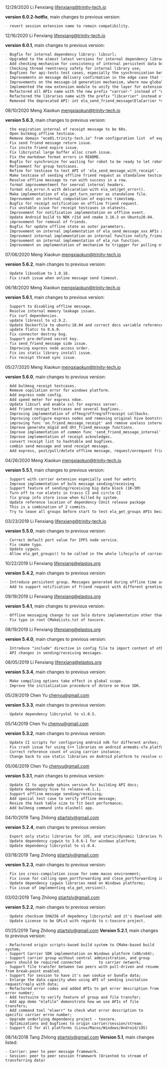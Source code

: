 12/29/2020 Li Fenxiang lifenxiang@trinity-tech.io

**version 6.0.2-hotfix**, main changes to previous version:

```markdown
- revert session extension name to remain compatibility.
```

12/16/2020 Li Fenxiang lifenxiang@trinity-tech.io

**version 6.0.1**, main changes to previous version:

```markdown
- Bugfix for internal dependency library: libcurl;
- Upgraded to the almost latest versions for internal dependency libraries:  libcrystal/pjsip/toxcore;
- Add checking mechanism for consistency of internal persistent data before creating carrier instance;
- Checking thread reentrancy safety for internal library use;
- Bugfixes for api-tests test cases, especially the synchronization between tests and test-robot;
- Improvements on message delivery confirmation in the edge case that friends become offline or were removed.
- Improvements on the message-id generation mechanism, where now globally managed the message-id for all online and offline messages both;
- Implemented the new extension module to unify the layer for extension modules, such as session, file-transfer, and WebRTC wrapper;
- Refactored all APIs name with the new prefix "carrier-" instead of "ela-" to make it more official as Carrier service, but still keep the original APIs as deprecated APIs for original use;
- Refactored the libraries name with the prefix "libcarrier" instead of "libela-*;
- Removed the deprecated API: int ela_send_friend_message(ElaCarrier *carrier, const char *to,     constvoid *message, size_t len, bool *offline);
```

08/10/2020 Meng Xiaokun mengxiaokun@trinity-tech.io

**version 5.6.3**, main changes to previous version:

```markdown
- the expiration internal of receipt message to be 60s.
- Open bulkmsg offline testcase.
- Remove domain "ece01.trinity-tech.io" from configuration list  of express servers.
- Fix send friend message return issue.
- fix invite friend expire issue.
- Fix libcrystal large buffer alloc crash issue.
- Fix the markdown format errors in README.
- Bugfix for synchronize for waiting for robot to be ready to let robot accept offline friend request.
- Refinement for group testcases.
- Refine for testcase to test API of 'ela_send_message_with_receipt'.
- Make testcase of sending offline friend request as standalone testcase.
- Resolve offline message to run with success in a row.
- format improvementment for seerval internal headers.
- format ela_error.h with delcaration with ela_set/get_error().
- Make implementation of ela_get_turn_server as standalone file.
- Improvement on internal computation of expires timestamp.
- Bugfix for receipt notification on offline friend request.
- Fix unstable issue for receipt testcases in elatests.
- Improvement for notification implementation on offline event.
- Update Android build to NDK r21d and cmake 3.16.3 on Ubuntu20.04.
- improvement for removal of friends.
- Bugfix for update offline state as outer parameters.
- Improvement on internal implementation of ela_send_message_xxx APIs and a bugfix for friend notification.
- Improvment internal implementation on internal function notify_friends.
- Improvement on internal implementation of ela_run function.
- Improvement on implementation of mechanism to triggger for pulling offline messages.
```

07/06/2020 Meng Xiaokun mengxiaokun@trinity-tech.io

**version 5.6.2**, main changes to previous version:

```markdown
- Update libsodium to 1.0.18.
- Fix crash issue when online message send timeout.
```

06/18/2020 Meng Xiaokun mengxiaokun@trinity-tech.io

**version 5.6.1**, main changes to previous version:

```markdown
- Support to disabling offline message.
- Resolve internal memory leakage issues.
- Fix curl dependencies.
- update libressl to v2.9.2.
- Update Dockerfile to ubuntu:18.04 and correct docs variable reference.
- update flatcc to 0.6.0.
- Fix connector destroy bug.
- Support pre-defined secret key.
- fix send_friend_message side issue.
- Improving express node access order.
- Fix ios static library install issue.
- Fix receipt thread sync issue.
```


05/27/2020 Meng Xiaokun mengxiaokun@trinity-tech.io

**version 5.6.0**, main changes to previous version:

```markdown
- Add bulkmsg receipt testcases.
- Remove copilation error for windows platform.
- Add express node config.
- Add speed meter for express ndoe.
- Update libcurl and enable ssl for express server.
- Add friend receipt testcases and several bugfixes..
- Improving implementation of offmsg/offreq/offreceipt callbacks.
- Improving configure express nodes and removing original hive bootstrap configuration.
- improving func 'on_friend_message_receipt' and remove useless internal functions.
- Improve generate_msgid and dht_friend_message functions.
- Improve implementation of common func 'send_friend_message_internal' and internal called functions.
- Improve implementation of receipt acknoledges.
- convert receipt list to hashtable and bugfixes.
- combin send message and send receipt message.
- Add express, post/pull/delete offline message, request/onrequest friend.
```


04/26/2020 Meng Xiaokun mengxiaokun@trinity-tech.io

**version 5.5.1**, main changes to previous version:

```markdown
- Support with carrier extension especially used for webrtc
- Improve implementation of bulk message sending/receiving
- Support feature of sending/receiving big data block (1K~5M)
- Turn off to run elatets in travis CI and circle CI
- fix group info store issue when killed by system.
- Update reference location of dependency CUnit release package
- This is a combination of 2 commits.
- Try to leave all groups before start to test ela_get_groups APIs because of group persistence
```

03/23/2019 Li Fenxiang lifenxiang@trinity-tech.io

**version 5.5.0**, main changes to previous version:

```markdown
- Correct default port value for IPFS node service.
- Fix cmake typo.
- Update cygwin.
- Allow ela_get_groups() to be called in the whole lifecycle of carrier due to introduction of persistent group.
```

10/22/2019 Li Fenxiang lifenxiang@elastos.org

**version 5.4.2**, main changes to previous version:

```markdown
- Introduce persistent group. Messages generated during offline time are not delivered once online again.
- Add to support notification of friend request with different greeting message.
```

09/19/2019 Li Fenxiang lifenxiang@elastos.org

**version 5.4.1**, main changes to previous version:

```markdown
- Offline messaging change to use Solo dstore implementation other than to use Hive SDK.
- Fix typo in root CMakeLists.txt of toxcore.
```

08/19/2019 Li Fenxiang lifenxiang@elastos.org

**version 5.4.0**, main changes to previous version:

```markdown
- Introduce "include" directive in config file to import content of other config files. 
- API changes in sending/receiving messages.
```

08/05/2019 Li Fenxiang lifenxiang@elastos.org

**version 5.3.4**, main changes to previous version:

```markdown
- Make compiling options take effect in global scope.
- Improve the initialization procedure of dstore on Hive SDK.
```

05/29/2019 Chen Yu chenyu@gmail.com

**version 5.3.3**, main changes to previous version:

```markdown
- Update dependency libcrystal to v1.0.5.
```

05/14/2019 Chen Yu chenyu@gmail.com

**version 5.3.2**, main changes to previous version:

```markdown
- Update CI scripts for configuring android ndk for different arches;
- Fix crash issue for using C++ libraries on android armeabi-v7a platform;
- Correct reference count of using carrier instance;
- Change back to use static libraries on Android platform to resolve crash issue.
```
05/06/2019 Chen Yu chenyu@gmail.com

**version 5.3.1**, main changes to previous version:

```markdown
- Update CI to upgrade sphinx version for building API docs;
- Update dependency hive to release-v0.1.1;
- Support offline message sending/receiving;
- Add special test case to verify offline message;
- Resize the hash table size to fit best performance;
- Add bulkmsg command into elashell app.
```
04/10/2019 Tang Zhilong stiartsly@gmail.com

**version 5.2.4**, main changes to previous version:

```markdown
- Export only static libraries for iOS, and static/dynamic libraries for other platforms;
- Update dependency cygwin to 3.0.6-1 for windows platform;
- Update dependency libcrystal to v1.0.4.
```

03/18/2019 Tang Zhilong stiartsly@gmail.com

**version 5.2.3**, main changes to previous version:

```markdown
- Fix ios cross-compilation issue for some macos environment;
- Fix issue for calling open_portforwarding and close_portforwarding in stream without PORTFORWARDING option;
- Update dependency cygwin libraries need on Windows platforms;
- Fix issue of implementing ela_get_version().
```

03/02/2019 Tang Zhilong stiartsly@gmail.com

**version 5.2.2**, main changes to previous version:

```markdown
- Update checksum SHA256 of depedency libcrystal and it's download address;
- Update License to be GPLv3 with regards to c-toxcore project.
```

01/25/2019 Tang Zhilong <stiartsly@gmail.com>
**Version 5.2.1**, main changes to previous version: 

	- Refactored origin scripts-based build system to CMake-based build system;
	- Support Carrier SDK implementation on Windows platform (x86/x64);
	- Support carrier group without central administration, and group peers should be required connected 		to carrier network;
	- Support file transfer between two peers with pull-driven and resume from break-point enabled.
	- Support for session to have it's own cookie or bundle data;
	- Enlarge the data capacity when using API of sending invitation request/reply with data;
	- Refactored error codes and added APIs to get error description from error number;
	- Add testsuite to verify feature of group and file transfer;
	- Add app demo "elafile" demonstrate how we use APIs of file transfers;
	- Add command tool "elaerr" to check what error description to specific carrier errno number;
	- Upgrade underlying dependency project - toxcore.
	- Optimizations and bugfixes to origin carrier/session/stream;
	- Support CI for all platforms (Linux/Macos/Windows/Android/iOS)

08/14/2018 Tang Zhilong <stiartsly@gmail.com>
**Version 5.1**, main changes listed:

	- Carrier: peer to peer message framework.
	- Session: peer to peer session framework (Oriented to stream of transferring data)

